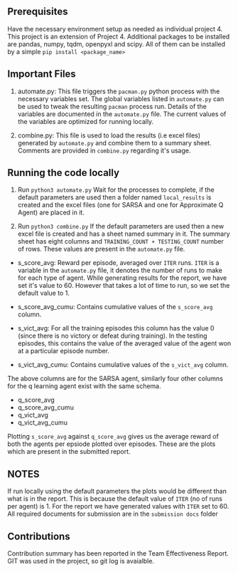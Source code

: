 ## Prerequisites

Have the necessary environment setup as needed as individual project 4. This project is an extension of Project 4. Additional packages to be installed are pandas, numpy, tqdm, openpyxl and scipy. All of them can be installed by a simple `pip install <package_name>`


## Important Files
1. automate.py: This file triggers the `pacman.py` python process with the necessary variables set. The global variables listed in `automate.py` can be used to tweak the resulting `pacman` process run. Details of the variables are documented in the `automate.py` file. The current values of the variables are optimized for running locally.

2. combine.py: This file is used to load the results (i.e excel files) generated by `automate.py` and combine them to a summary sheet. Comments are provided in `combine.py` regarding it's usage.

## Running the code locally

1. Run `python3 automate.py`
Wait for the processes to complete, if the default parameters are used then a folder named `local_results` is created and the excel files (one for SARSA and one for Approximate Q Agent) are placed in it.

2. Run `python3 combine.py`
If the default parameters are used then a new excel file is created and has a sheet named summary in it. The summary sheet has eight columns and `TRAINING_COUNT + TESTING_COUNT` number of rows. These values are present in the `automate.py` file.

* s_score_avg: Reward per episode, averaged over `ITER` runs. `ITER` is a variable in the `automate.py` file, it denotes the number of runs to make for each type of agent. While generating results for the report, we have set it's value to 60. However that takes a lot of time to run, so we set the default value to 1.

* s_score_avg_cumu: Contains cumulative values of the `s_score_avg` column.

* s_vict_avg: For all the training episodes this column has the value 0 (since there is no victory or defeat during training). In the testing episodes, this contains the value of the averaged value of the agent won at a particular episode number.

* s_vict_avg_cumu: Contains cumulative values of the `s_vict_avg` column.

The above columns are for the SARSA agent, similarly four other columns for the q learning agent exist with the same schema.

* q_score_avg
* q_score_avg_cumu
* q_vict_avg
* q_vict_avg_cumu

Plotting `s_score_avg` against `q_score_avg` gives us the average reward of both the agents per epsiode plotted over episodes. These are the plots which are present in the submitted report.


## NOTES
If run locally using the default parameters the plots would be different than what is in the report. This is because the default value of `ITER` (no of runs per agent) is 1. For the report we have generated values with `ITER` set to 60.
All required documents for submission are in the `submission docs` folder

## Contributions
Contribution summary has been reported in the Team Effectiveness Report. GIT was used in the project, so git log is avaialble.
